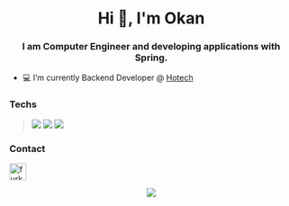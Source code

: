 <h1 align="center">Hi 👋, I'm Okan</h1>
<h3 align="center">I am Computer Engineer and developing applications with Spring.</h3>

- 💻 I’m currently Backend Developer @ [Hotech](https://hotech.com.tr)


<!-- ![Github stats](https://github-readme-stats.vercel.app/api?username=oknzngn&theme=blue-green)-->

<h3> Techs </h3>
<blockquote>
<img src="https://img.shields.io/badge/java-%23ED8B00.svg?style=for-the-badge&logo=java&logoColor=white">
<img src="https://img.shields.io/badge/spring-%236DB33F.svg?style=for-the-badge&logo=spring&logoColor=white">
<img src="https://img.shields.io/badge/Spring_Boot-F2F4F9?style=for-the-badge&logo=spring-boot">
</blockquote>

<h3> Contact </h3>
<a href="https://linkedin.com/in/okanzengin" target="blank"><img align="center" src="https://cdn.jsdelivr.net/npm/simple-icons@3.0.1/icons/linkedin.svg" alt="furkansandal" height="30" width="30" /></a>

<p align="left"><p align="center"> 
<img align="center" src="https://github-readme-stats.vercel.app/api/top-langs/?username=oknzngn&layout=compact&hide=html" />
</p>


